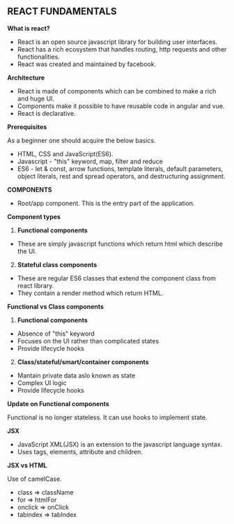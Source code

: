 ## REACT FUNDAMENTALS

**What is react?**

- React is an open source javascript library for building user interfaces.
- React has a rich ecosystem that handles routing, http requests and other functionalities.
- React was created and maintained by facebook.

**Architecture**

- React is made of components which can be combined to make a rich and huge UI.
- Components make it possible to have reusable code in angular and vue.
- React is declarative.

**Prerequisites**

As a beginner one should acquire the below basics.
- HTML, CSS and JavaScript(ES6).
- Javascript - "this" keyword, map, filter and reduce
- ES6 - let & const, arrow functions, template literals, default parameters, object literals, rest and spread      operators, and destructuring assignment.
 
**COMPONENTS**

- Root/app component. This is the entry part of the application.

**Component types**

1. **Functional components**

- These are simply javascript functions which return html which describe the UI.

2. **Stateful class components** 

- These are regular ES6 classes that extend the component class from react library.
- They contain a render method which return HTML.

**Functional vs Class components**

1. **Functional components**

- Absence of "this" keyword
- Focuses on the UI rather than complicated states
- Provide lifecycle hooks 

2. **Class/stateful/smart/container components**

- Mantain private data aslo known as state
- Complex UI logic
- Provide lifecycle hooks 

**Update on Functional components**

Functional is no longer stateless. It can use hooks to implement state.

**JSX**

- JavaScript XML(JSX) is an extension to the javascript language syntax.
- Uses tags, elements, attribute and children.

**JSX vs HTML**

Use of camelCase.

- class => className
- for => htmlFor
- onclick => onClick
- tabindex => tabIndex
